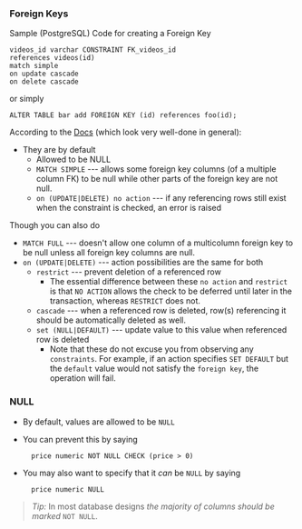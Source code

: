 ### Foreign Keys

Sample (PostgreSQL) Code for creating a Foreign Key

    videos_id varchar CONSTRAINT FK_videos_id
    references videos(id)
    match simple
    on update cascade
    on delete cascade

or simply

    ALTER TABLE bar add FOREIGN KEY (id) references foo(id);

According to the [Docs](http://www.postgresql.org/docs/8.3/static/ddl-constraints.html#DDL-CONSTRAINTS-FK)
(which look very well-done in general):

* They are by default
    * Allowed to be NULL
    * `MATCH SIMPLE` --- allows some foreign key columns (of a multiple 
      column FK) to be null while other parts of the foreign key are
      not null. 
    * `on (UPDATE|DELETE) no action` ---  if any referencing rows still
      exist when the constraint is checked, an error is raised

Though you can also do

* `MATCH FULL` --- doesn't allow one column of a multicolumn foreign key to be 
  null unless all foreign key columns are null.
* `on (UPDATE|DELETE)` --- action possibilities are the same for both
    * `restrict` --- prevent deletion of a referenced row
        * The essential difference between these `no action` and `restrict`
          is that `NO ACTION` allows the check to be deferred until later
          in the transaction, whereas `RESTRICT` does not.
    * `cascade` --- when a referenced row is deleted, row(s)
      referencing it should be automatically deleted as well.
    * `set (NULL|DEFAULT)` --- update value to this value when referenced
      row is deleted
        * Note that these do not excuse you from observing any
          `constraints`. For example, if an action specifies `SET DEFAULT`
          but the `default` value would not satisfy the `foreign key`,
          the operation will fail.

### NULL

* By default, values are allowed to be `NULL`
* You can prevent this by saying

        price numeric NOT NULL CHECK (price > 0)

* You may also want to specify that it *can* be `NULL` by saying

        price numeric NULL


> *Tip:* In most database designs *the majority of columns should
> be marked* `NOT NULL`.
